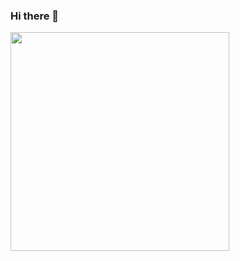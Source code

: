 ### Hi there 👋

<!--
**jonofficial/jonofficial** is a ✨ _special_ ✨ repository because its `README.md` (this file) appears on your GitHub profile.

Here are some ideas to get you started:

- 🔭 I’m currently working on ...
- 🌱 I’m currently learning ...
- 👯 I’m looking to collaborate on ...
- 🤔 I’m looking for help with ...
- 💬 Ask me about ...
- 📫 How to reach me: ...
- 😄 Pronouns: ...
- ⚡ Fun fact: ...
-->

<p>
    <a href="https://vaunt.dev">
        <img src="https://api.vaunt.dev/v1/github/entities/jonofficial/contributions?format=svg" width="350" />
    </a>
</p>


